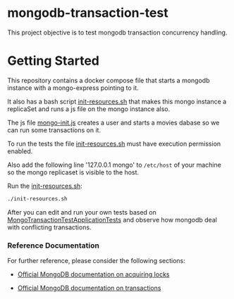 # mongodb-transaction-test
This project objective is to test mongodb transaction concurrency handling.

# Getting Started

This repository contains a docker compose file that starts a mongodb instance with a mongo-express pointing to it.

It also has a bash script [init-resources.sh](init-resources.sh) that makes this mongo instance a replicaSet and runs a js file on the mongo instance also.

The js file [mongo-init.js](mongo-init.js) creates a user and starts a movies dabase so we can run some transactions on it.

To run the tests the file [init-resources.sh](init-resources.sh) must have execution permission enabled.

Also add the following line '127.0.0.1  mongo' to ````/etc/host```` of your machine so the mongo replicaset is visible to the host.

Run the [init-resources.sh](init-resources.sh):
```bash
./init-resources.sh
```
After you can edit and run your own tests based on [MongoTransactionTestApplicationTests](src/main/java/com/github/prbpedro/mongotransactiontest/MongoTransactionTestApplication.java) and observe how mongodb deal with conflicting transactions.

### Reference Documentation
For further reference, please consider the following sections:

* [Official MongoDB documentation on acquiring locks](https://www.mongodb.com/docs/manual/core/transactions-production-consideration/?_ga=2.90758106.1717373063.1686224778-845753589.1686223949#acquiring-locks)

* [Official MongoDB documentation on transactions](https://www.mongodb.com/docs/manual/core/transactions/)
